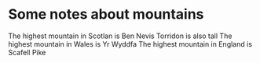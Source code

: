 Some notes about mountains
==========================

The highest mountain in Scotlan is Ben Nevis
Torridon is also tall
The highest mountain in Wales is Yr Wyddfa
The highest mountain in England is Scafell Pike
